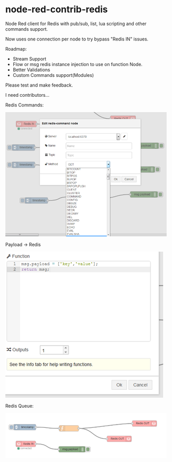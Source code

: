 # node-red-contrib-redis
Node Red client for Redis with pub/sub, list, lua scripting and other commands support.

Now uses one connection per node to try bypass "Redis IN" issues.

Roadmap:
- Stream Support
- Flow or msg redis instance injection to use on function Node.
- Better Validations
- Custom Commands support(Modules)

Please test and make feedback.

I need contributors...

Redis Commands:

![Redis Command](https://github.com/chameleonbr/node-red-examples/raw/master/images/Node-RED_cmd_cfg.png "Redis Command")

Payload -> Redis

![Payload -> Redis](https://github.com/chameleonbr/node-red-examples/raw/master/images/Node-RED_redis_params.png "Payload -> Redis")

Redis Queue:

![Payload -> Redis](https://github.com/chameleonbr/node-red-examples/raw/master/images/Node-RED_in_out.png "Payload -> Redis")
